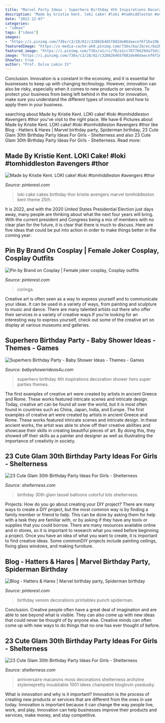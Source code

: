 ```yaml
---
title: "Marvel Party Ideas : Superhero Birthday 4th Inspirations Decoration Shower Hero Super Parties Themes"
description: "Made by kristie kent. loki cake! #loki #tomhiddleston #avengers #thor"
date: "2022-12-07"
categories:
- "ideas"
tags: ["ideas"]
images:
- "https://i.pinimg.com/736x/c3/28/82/c328826465f882de06daecef6f16a19b.jpg"
featuredImage: "https://s-media-cache-ak0.pinimg.com/736x/ba/2b/ec/ba2bec7bc4613252fc82fdbd4cc0f3dd.jpg"
featured_image: "https://i.pinimg.com/736x/a1/cc/76/a1cc76776629da75dc2f7e7c6bd77210.jpg"
image: "https://i.pinimg.com/736x/c3/28/82/c328826465f882de06daecef6f16a19b.jpg"
ShowToc: true
author: "Prof. Dulce Lakin IV"
---
```



Conclusion.
Innovation is a constant in the economy, and it is essential for businesses to keep up with changing technology. However, innovation can also be risky, especially when it comes to new products or services. To protect your business from being left behind in the race for innovation, make sure you understand the different types of innovation and how to apply them in your business.

	

		
searching about Made by Kristie Kent. LOKI cake! #loki #tomhiddleston #avengers #thor you've visit to the right place. We have 6 Pictures about Made by Kristie Kent. LOKI cake! #loki #tomhiddleston #avengers #thor like Blog - Hatters &amp; Hares | Marvel birthday party, Spiderman birthday, 23 Cute Glam 30th Birthday Party Ideas For Girls - Shelterness and also 23 Cute Glam 30th Birthday Party Ideas For Girls - Shelterness. Read more:
		
    
## Made By Kristie Kent. LOKI Cake! #loki #tomhiddleston #avengers #thor

<img loading=lazy src="https://s-media-cache-ak0.pinimg.com/736x/ba/2b/ec/ba2bec7bc4613252fc82fdbd4cc0f3dd.jpg" onerror="this.onerror=null;this.src='https://tse1.mm.bing.net/th?id=OIP.N86Vv8-IwO_3M-KXjt04sgHaJ4&amp;pid=15.1';" alt="Made by Kristie Kent. LOKI cake! #loki #tomhiddleston #avengers #thor">

_Source: pinterest.com_

>loki cake cakes birthday thor kristie avengers marvel tomhiddleston kent theme 25th. 

	

It is 2022, and with the 2020 United States Presidential Election just days away, many people are thinking about what the next four years will bring. With the current president and Congress being a mix of members with no clear plan for the future, it is clear that there is much to discuss. Here are five ideas that could be put into action in order to make things better in the coming year: 

    
## Pin By Brand On Cosplay | Female Joker Cosplay, Cosplay Outfits

<img loading=lazy src="https://i.pinimg.com/736x/a1/cc/76/a1cc76776629da75dc2f7e7c6bd77210.jpg" onerror="this.onerror=null;this.src='https://tse4.mm.bing.net/th?id=OIP.oiiPTc3oXXkI3rE8qqDdOgHaNb&amp;pid=15.1';" alt="Pin by Brand on Cosplay | Female joker cosplay, Cosplay outfits">

_Source: pinterest.com_

>coringa. 

	

Creative art is often seen as a way to express yourself and to communicate your ideas. It can be used in a variety of ways, from painting and sculpture to music and dance. There are many talented artists out there who offer their services in a variety of creative ways.If you're looking for an interesting way to express yourself, check out some of the creative art on display at various museums and galleries.

    
## Superhero Birthday Party - Baby Shower Ideas - Themes - Games

<img loading=lazy src="http://www.babyshowerideas4u.com/wp-content/uploads/2014/05/superhero-birthday-party-super-hero-decoration-inspirations-682x1024.jpg" onerror="this.onerror=null;this.src='https://tse1.mm.bing.net/th?id=OIP.i5OYjpm5EVl3YmclZJTxBAHaLH&amp;pid=15.1';" alt="Superhero Birthday Party - Baby Shower Ideas - Themes - Games">

_Source: babyshowerideas4u.com_

>superhero birthday 4th inspirations decoration shower hero super parties themes. 

	

The first examples of creative art were created by artists in ancient Greece and Rome. These works featured intricate scenes and intricate design. Today, creative art can be found all over the world, but it is most often found in countries such as China, Japan, India, and Europe.
The first examples of creative art were created by artists in ancient Greece and Rome. These works featured intricate scenes and intricate design. In these ancient works, the artist was able to show off their creative abilities and showcase their skills in creating beautiful pieces of art. By doing this, they showed off their skills as a painter and designer as well as illustrating the importance of creativity in society.

    
## 23 Cute Glam 30th Birthday Party Ideas For Girls - Shelterness

<img loading=lazy src="https://i.shelterness.com/2017/02/16-glam-colorful-tassel-wall-and-lots-of-balloons.jpg" onerror="this.onerror=null;this.src='https://tse4.mm.bing.net/th?id=OIP._KOOMYQFB_dU7A9fP1lVAQHaLH&amp;pid=15.1';" alt="23 Cute Glam 30th Birthday Party Ideas For Girls - Shelterness">

_Source: shelterness.com_

>birthday 30th glam tassel balloons colorful lots shelterness. 

	

Projects: How do you go about creating your DIY project?
There are many ways to create a DIY project, but the most common way is by finding a family member or friend to help. This can be done by asking them for help with a task they are familiar with, or by asking if they have any tools or supplies that you could borrow. There are many resources available online and in stores, so it is important to research what you need before beginning a project. Once you have an idea of what you want to create, it is important to find creative ideas. Some commonDIY projects include painting ceilings, fixing glass windows, and making furniture.

    
## Blog - Hatters &amp; Hares | Marvel Birthday Party, Spiderman Birthday

<img loading=lazy src="https://i.pinimg.com/736x/c3/28/82/c328826465f882de06daecef6f16a19b.jpg" onerror="this.onerror=null;this.src='https://tse1.mm.bing.net/th?id=OIP.TIQI0wOWmXeO4d9190-uRQHaFj&amp;pid=15.1';" alt="Blog - Hatters &amp; Hares | Marvel birthday party, Spiderman birthday">

_Source: pinterest.com_

>birthday venom decorations printables punch spiderman. 

	

Conclusion.
Creative people often have a great deal of imagination and are able to see beyond what is visible. They can also come up with new ideas that could never be thought of by anyone else. Creative minds can often come up with new ways to do things that no one has ever thought of before.

    
## 23 Cute Glam 30th Birthday Party Ideas For Girls - Shelterness

<img loading=lazy src="https://i.shelterness.com/2017/02/08-moss-30-with-floral-decor-and-lots-of-candles.jpg" onerror="this.onerror=null;this.src='https://tse3.mm.bing.net/th?id=OIP.myTpue6Xjo-mm6QgFy8tkgHaLH&amp;pid=15.1';" alt="23 Cute Glam 30th Birthday Party Ideas For Girls - Shelterness">

_Source: shelterness.com_

>anniversaire macarons moss decorations shelterness archzine stylemepretty inoubliable 1001 idees champetre bloglovin ysedusky. 

	

What is innovation and why is it important?
Innovation is the process of creating new products or services that are different from the ones in use today. Innovation is important because it can change the way people live, work, and play. Innovation can help businesses improve their products and services, make money, and stay competitive.

